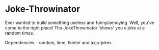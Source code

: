 # Joke-Throwinator
Ever wanted to build something useless and funny/annoying. Well, you've come to the right place! The JokeThrowinator 'shows' you a joke at a random times. 

Dependencies - random, time, tkinter and axju-jokes
